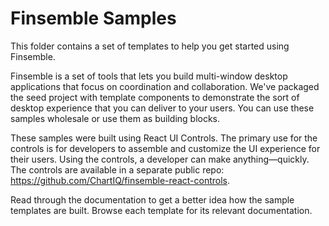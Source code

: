 #  Finsemble Samples

This folder contains a set of templates to help you get started using Finsemble. 

Finsemble is a set of tools that lets you build multi-window desktop applications that focus on coordination and collaboration. We've packaged the seed project with template components to demonstrate the sort of desktop experience that you can deliver to your users. You can use these samples wholesale or use them as building blocks. 

These samples were built using React UI Controls. The primary use for the controls is for developers to assemble and customize the UI experience for their users. Using the controls, a developer can make anything&mdash;quickly. The controls are available in a separate public repo: https://github.com/ChartIQ/finsemble-react-controls. 

Read through the documentation to get a better idea how the sample templates are built. Browse each template for its relevant documentation. 
